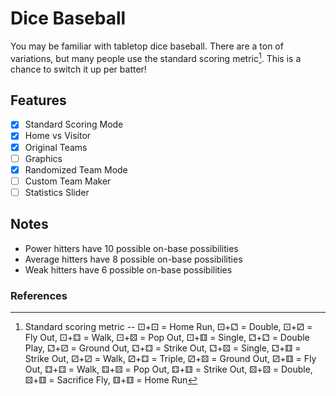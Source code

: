 # Dice Baseball
You may be familiar with tabletop dice baseball. There are a ton of variations, but many people use the standard scoring metric[^1]. This is a chance to switch it up per batter!

## Features
- [x] Standard Scoring Mode
- [x] Home vs Visitor
- [x] Original Teams
- [ ] Graphics
- [x] Randomized Team Mode
- [ ] Custom Team Maker
- [ ] Statistics Slider

## Notes
- Power hitters have 10 possible on-base possibilities
- Average hitters have 8 possible on-base possibilities
- Weak hitters have 6 possible on-base possibilities

### References
[^1]: Standard scoring metric --
⚀+⚀ = Home Run, ⚀+⚁ = Double, ⚀+⚂ = Fly Out, ⚀+⚃ = Walk, ⚀+⚄ = Pop Out, ⚀+⚅ = Single, ⚁+⚁ = Double Play, ⚁+⚂ = Ground Out, ⚁+⚃ = Strike Out, ⚁+⚄ = Single, ⚁+⚅ = Strike Out, ⚂+⚂ = Walk, ⚂+⚃ = Triple, ⚂+⚄ = Ground Out, ⚂+⚅ = Fly Out, ⚃+⚃ = Walk, ⚃+⚄ = Pop Out, ⚃+⚅ = Strike Out, ⚄+⚄ = Double, ⚄+⚅ = Sacrifice Fly, ⚅+⚅ = Home Run
